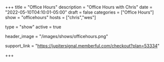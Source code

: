 +++
title = "Office Hours"
description = "Office Hours with Chris"
date = "2022-05-10T04:10:01-05:00"
draft = false
categories = ["Office Hours"]
show = "officehours"
hosts = ["chris","wes"]

type = "show"
active = true

header_image = "/images/shows/officehours.png"

support_link = "https://jupitersignal.memberful.com/checkout?plan=53334"

+++
